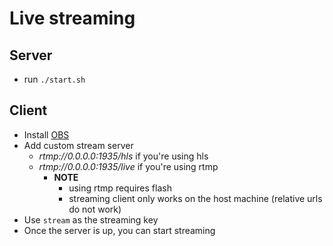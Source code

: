 # Live streaming

## Server

- run `./start.sh`

## Client

- Install [OBS](https://obsproject.com/)
- Add custom stream server
  - _rtmp://0.0.0.0:1935/hls_ if you're using hls
  - _rtmp://0.0.0.0:1935/live_ if you're using rtmp
    - **NOTE**
      - using rtmp requires flash
      - streaming client only works on the host machine (relative urls do not work)
- Use `stream` as the streaming key
- Once the server is up, you can start streaming

